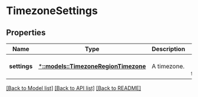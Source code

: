 # TimezoneSettings

## Properties
Name | Type | Description | Notes
------------ | ------------- | ------------- | -------------
**settings** | [***::models::TimezoneRegionTimezone**](TimezoneRegionTimezone.md) | A timezone. | [optional] [default to null]

[[Back to Model list]](../README.md#documentation-for-models) [[Back to API list]](../README.md#documentation-for-api-endpoints) [[Back to README]](../README.md)


